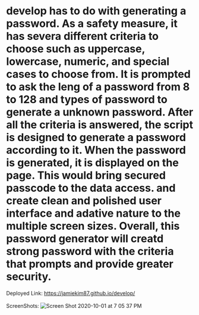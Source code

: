 # develop has to do with generating a password. As a safety measure, it has severa different criteria to choose such as uppercase, lowercase, numeric, and special cases to choose from. It is prompted to ask the leng of a password from 8 to 128 and types of password to generate a unknown password. After all the criteria is answered, the script is designed to generate a password according to it. When the password is generated, it is displayed on the page. This would bring secured passcode to the data access. and create clean and polished user interface and adative nature to the multiple screen sizes. Overall, this password generator will creatd strong password with the criteria that prompts and provide greater security. 

Deployed Link: https://jamiekim87.github.io/develop/ <br><br>
ScreenShots: ![Screen Shot 2020-10-01 at 7 05 37 PM](https://user-images.githubusercontent.com/64169844/97251384-fd8f7c00-17c4-11eb-9fd3-55465da47dcf.png)


